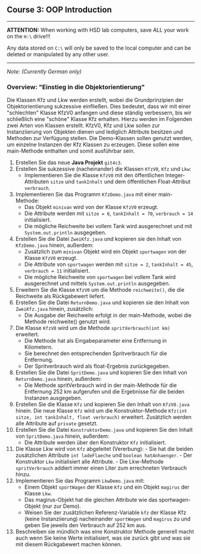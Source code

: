## Course 3: OOP Introduction
______

**ATTENTION:** When working with HSD lab computers, save ALL your work on the `H:\` drive!!!

Any data stored on `C:\` will only be saved to the local computer and can be deleted or manipulated by any other user. 
______


*Note: (Currently German only)*

### Overview: "Einstieg in die Objektorientierung"
Die Klassen Kfz und Lkw werden erstellt, wobei die
Grundprinzipien der Objektorientierung sukzessive einfließen. Dies bedeutet, dass wir mit
einer "schlechten" Klasse KfzV0 anfangen und diese ständig verbessern, bis wir schließlich
eine "schöne" Klasse Kfz erhalten.
Hierzu werden im Folgenden zwei Arten von Klassen erstellt. KfzV0, Kfz und Lkw sollen zur
Instanziierung von Objekten dienen und lediglich Attribute besitzen und Methoden zur
Verfügung stellen.
Die Demo-Klassen sollen genutzt werden, um einzelne Instanzen der Kfz Klassen zu
erzeugen. Diese sollen eine main-Methode enthalten und somit ausführbar sein.

1. Erstellen Sie das neue **Java Projekt** `git4c3`.
2. Erstellen Sie sukzessive (nacheinander) die Klassen `KfzV0`, `Kfz` und `Lkw`:
   - Implementieren Sie die Klasse `KfzV0` mit den öffentlichen Integer-Attributen
   `sitze` und `tankInhalt` und dem öffentlichen Float-Attribut `verbrauch`.
3. Implementieren Sie das Programm `KfzDemo.java` mit einer main-Methode:
   - Das Objekt `minivan` wird von der Klasse `KfzV0` erzeugt.
   - Die Attribute werden mit `sitze = 6`, `tankInhalt = 70`, `verbrauch = 14` initialisiert.
   - Die mögliche Reichweite bei vollem Tank wird ausgerechnet und mit
   `System.out.println` ausgegeben.
4. Erstellen Sie die Datei `ZweiKfz.java` und kopieren sie den Inhalt von `KfzDemo.java` hinein, außerdem:
   - Zusätzlich zum `minivan` Objekt wird ein Objekt `sportwagen` von der Klasse `KfzV0` erzeugt.
   - Die Attribute von `sportwagen` werden mit `sitze = 2`, `tankInhalt = 45`, `verbrauch = 11` initialisiert.
   - Die mögliche Reichweite von `sportwagen` bei vollem Tank wird ausgerechnet und mittels `System.out.println` ausgegeben.
5. Erweitern Sie die Klasse `KfzV0` um die Methode `reichweite()`, die die Reichweite als Rückgabewert liefert.
6. Erstellen Sie die Datei `ReturnDemo.java` und kopieren sie den Inhalt von `ZweiKfz.java` hinein, zusätzlich:
   - Die Ausgabe der Reichweite erfolgt in der main-Methode, wobei die Methode
   reichweite() genutzt wird.
7. Die Klasse `KfzV0` wird um die Methode `spritVerbrauch(int km)` erweitert.
   - Die Methode hat als Eingabeparameter eine Entfernung in Kilometern.
   - Sie berechnet den entsprechenden Spritverbrauch für die Entfernung.
   - Der Spritverbrauch wird als float-Ergebnis zurückgegeben.
8. Erstellen Sie die Datei `SpritDemo.java` und kopieren Sie den Inhalt von `ReturnDemo.java` hinein, außerdem:
   - Die Methode spritVerbrauch wird in der main-Methode für die Entfernung 252 km aufgerufen und die Ergebnisse für die beiden Instanzen ausgegeben.
9.  Erstellen Sie die Klasse `Kfz` und kopieren Sie den Inhalt von `KfzV0.java` hinein. Die neue Klasse `Kfz` wird um die Konstruktor-Methode `Kfz(int sitze, int tankInhalt, float verbrauch)` erweitert. Zusätzlich werden alle Attribute auf `private` gesetzt.
10. Erstellen Sie die Datei `KonstruktorDemo.java` und kopieren Sie den Inhalt von `SpritDemo.java` hinein, außerdem:
    - Die Attribute werden über den Konstruktor `Kfz` initialisiert.
11.  Die Klasse Lkw wird von `Kfz` abgeleitet (Vererbung):
    - Sie hat die beiden zusätzlichen Attribute `int ladeFlaeche` und `boolean hatAnhaenger`.
    - Der Konstruktor `Lkw` initialisiert alle Attribute.
    - Die Lkw-Methode `spritVerbrauch` addiert immer einen Liter zum errechneten Verbrauch hinzu.
12. Implementieren Sie das Programm `LkwDemo.java` mit:
    - Einem Objekt `sportWagen` der Klasse `Kfz` und ein Objekt `magirus` der Klasse
    `Lkw`.
    - Das magirus-Objekt hat die gleichen Attribute wie das sportwagen-Objekt (nur
    zur Demo).
    - Weisen Sie der zusätzlichen Referenz-Variable `kfz` der Klasse Kfz (keine Instanziierung)
    nacheinander `sportWagen` und `magirus` zu und geben Sie jeweils den Verbrauch auf 252 km aus.
13. Beschreiben sie mündlich was eine Konstruktor Methode generell macht auch wenn Sie keine Werte initialisiert, was sie zurück gibt und was sie mit diesem Rückgabewert machen können.
